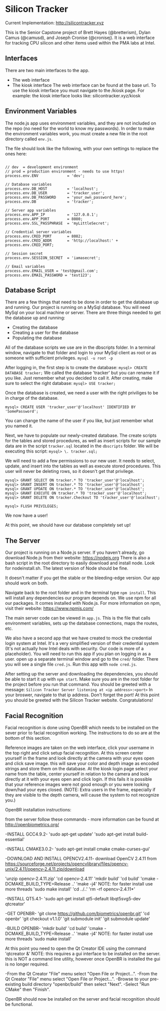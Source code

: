 # Silicon Tracker
Current Implementation: http://silicontracker.xyz

This is the Senior Capstone project of Brett Hayes (@bretterism), Dylan Camus (@camusd), and Joseph Cronise (@cronisej).
It is a web interface for tracking CPU silicon and other items used within the PMA labs at Intel.

## Interfaces
There are two main interfaces to the app.
* The web interface
* The kiosk interface
The web interface can be found at the base url. To use the kiosk interface you must navigate to the /kiosk page.
For example: the kiosk interface looks like: silicontracker.xyz/kiosk

## Environment Variables
The node.js app uses environment variables, and they are not included on the repo (no need for the world to know my passwords). In order to make the environment variables work, you must create a new file in the root directory called `env.js`.

The file should look like the following, with your own settings to replace the ones here:
```

// dev  = development environment
// prod = production environment - needs to use https! 
process.env.ENV				= 'dev';

// Database variables
process.env.DB_HOST			= 'localhost';
process.env.DB_USER			= 'tracker_user'; 
process.env.DB_PASSWORD		= 'your_own_password_here';
process.env.DB 				= 'tracker';

// Server app variables
process.env.APP_IP 			= '127.0.0.1';
process.env.APP_PORT 		= 8080;
process.env.SSL_PASSPHRASE	= 'myLittleSecret';

// Credential server variables
process.env.CRED_PORT		= 8082;
process.env.CRED_ADDR		= 'http://localhost:' + process.env.CRED_PORT;

// Session secret
process.env.SESSION_SECRET	= 'iamasecret';

// Email variables
process.env.EMAIL_USER = 'test@gmail.com';
process.env.EMAIL_PASSWORD = 'test123';
```

## Database Script
There are a few things that need to be done in order to get the database up and running. Our project is running on a MySql database. You will need MySql on your local machine or server. There are three things needed to get the database up and running:
* Creating the database
* Creating a user for the database
* Populating the database

All of the database scripts we use are in the dbscripts folder. In a terminal window, navigate to that folder and login to your MySql client as root or as someone with sufficient privileges. `mysql -u root -p`

After logging in, the first step is to create the database: `mysql> CREATE DATABASE tracker;`
We called the database 'tracker' but you can rename it if you like. Just remember what you decided to call it. After creating, make sure to select the right database: `mysql> USE tracker;`

Once the database is created, we need a user with the right priviliges to be in charge of the database.

`mysql> CREATE USER 'tracker_user'@'localhost' IDENTIFIED BY 'SomePassword';`

You can change the name of the user if you like, but just remember what you named it.

Next, we have to populate our newly-created database. The create scripts for the tables and stored procedures, as well as insert scripts for our sample data are in the script `tracker.sql` located in the `dbscripts` folder. We will be executing this script: `mysql> \. tracker.sql;`

We will need to add a few permissions to our new user. It needs to select, update, and insert into the tables as well as execute stored procedures. This user will never be deleting rows, so it doesn't get that privilege.

```
mysql> GRANT SELECT ON tracker.* TO 'tracker_user'@'localhost';
mysql> GRANT INSERT ON tracker.* TO 'tracker_user'@'localhost';
mysql> GRANT UPDATE ON tracker.* TO 'tracker_user'@'localhost';
mysql> GRANT EXECUTE ON tracker.* TO 'tracker_user'@'localhost';
mysql> GRANT DELETE ON tracker.Checkout TO 'tracker_user'@'localhost';

mysql> FLUSH PRIVILEGES;
```

We now have a user!

At this point, we should have our database completely set up!

## The Server
Our project is running on a Node.js server. If you haven't already, go download Node.js from their website: https://nodejs.org
There is also a bash script in the root directory to easily download and install node. Look for nodeinstall.sh. The latest version of Node should be fine.

It doesn't matter if you get the stable or the bleeding-edge version. Our app should work on both.

Navigate back to the root folder and in the terminal type `npm install`. This will install any dependencies our program depends on. We use npm for all our packages. It comes installed with Node.js. For more information on npm, visit their website: https://www.npmjs.com/

The main server code can be viewed in `app.js`. This is the file that calls environment variables, sets up the database connections, maps the routes, etc.

We also have a second app that we have created to mock the credential login system at Intel. It's a very simplified version of their credential system (It's not actually how Intel deals with security. Our code is more of a placeholder). You will need to run this app if you plan on logging in as a user. open up a separate terminal window and go to the `cred/` folder. There you will see a single file `cred.js`. Run this app with `node cred.js`.

After setting up the server and downloading the dependencies, you should be able to start it up with `npm start`. Make sure you are in the root folder for the project before you run that command. You should be greeted with a message: `Silicon Tracker Server listening at <ip address>:<port>` In your broswer, navigate to that ip address. Don't forget the port! At this point you should be greeted with the Silicon Tracker website. Congratulations!

## Facial Recognition
Facial recognition is done using OpenBR which needs to be installed on the sever prior to facial recognition working. The instructions to do so are at the bottom of this section.

Reference images are taken on the web interface, click your username in the top right and click setup facial recognition. At this screen center yourself in the frame and look directly at the camera with your eyes open and click save image. this will save your color and depth image as encoded strings and store them on the database. At the kiosk login page select your name from the table, center yourself in relation to the camera and look directly at it with your eyes open and click login. If this fails it is possible that your reference images were not good enough or you were looking down/had your eyes closed. (NOTE: Extra users in the frame, especially if they are visible to the depth camera, will cause the system to not recognize you.)

OpenBR installation instructions:

from the server follow these commands - more information can be found at http://openbiometrics.org/

-INSTALL GCC4.9.2-
'sudo apt-get update'
'sudo apt-get install build-essential'

-INSTALL CMAKE3.0.2-
'sudo apt-get install cmake cmake-curses-gui'


-DOWNLOAD AND INSTALL OPENCV2.4.11-
download OpenCV 2.4.11 from https://sourceforge.net/projects/opencvlibrary/files/opencv-unix/2.4.11/opencv-2.4.11.zip/download

'unzip opencv-2.4.11.zip'
'cd opencv-2.4.11'
'mkdir build'
'cd build'
'cmake -DCMAKE_BUILD_TYPE=Release ..'
'make -j4' NOTE: for faster install use more threads
'sudo make install'
'cd ../..'
'rm -rf opencv-2.4.11*'

-INSTALL QT5.4.1-
'sudo apt-get install qt5-default libqt5svg5-dev qtcreator'


-GET OPENBR-
'git clone https://github.com/biometrics/openbr.git'
'cd openbr'
'git checkout v1.1.0'
'git submodule init'
'git submodule update'

-BUILD OPENBR-
'mkdir build'
'cd build'
'cmake -DCMAKE_BUILD_TYPE=Release ..'
'make -j4' NOTE: for faster install use more threads
'sudo make install'

At this point you need to open the Qt Creator IDE using the command
'qtcreator &' NOTE: this requires a gui interface to be installed on the server. this is NOT a command line utility, however once OpenBR is installed the gui is no longer required.

-From the Qt Creator "File" menu select "Open File or Project...".
-From the Qt Creator "File" menu select "Open File or Project...".
-Browse to your pre-existing build directory "openbr/build" then select "Next".
-Select "Run CMake" then "Finish".

OpenBR should now be installed on the server and facial recognition should be functional.





